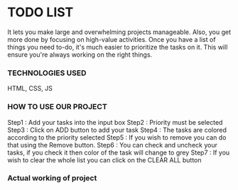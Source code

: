 <h1>TODO LIST</h1>	
					It lets you make large and overwhelming projects manageable. Also, you get more done by focusing on high-value activities. Once you have a list of things you need to-do, it's much easier to prioritize the tasks on it. This will ensure you're always working on the right things.

<h3>TECHNOLOGIES USED</h3>
HTML, CSS, JS

<h3>HOW TO USE OUR PROJECT</h3>
Step1 : Add your tasks into the input box 
Step2 : Priority must be selected
Step3 : Click on ADD button to add your task
Step4 : The tasks are colored according to the priority selected
Step5 : If you wish to remove you can do that using the Remove button.
Step6 : You can check and uncheck your tasks, if you check it then color of the task will change to grey
Step7 : If you wish to clear the whole list you can click on the CLEAR ALL button

<h3>Actual working of project</h3>
